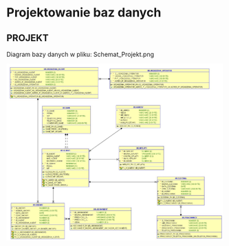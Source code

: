 # Projektowanie baz danych
## PROJEKT

Diagram bazy danych w pliku:
Schemat_Projekt.png

![Diagram](https://github.com/budzynskikarol/pl-sql/blob/main/Projektowanie%20baz%20danych/Projekt/Diagram%20relacji.jpg)
